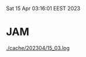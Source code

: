 Sat 15 Apr 03:16:01 EEST 2023
# JAM
<a href='./cache/202304/15_03.log'>./cache/202304/15_03.log</a>
